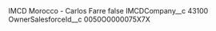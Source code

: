<?xml version="1.0" encoding="UTF-8"?>
<CustomMetadata xmlns="http://soap.sforce.com/2006/04/metadata" xmlns:xsi="http://www.w3.org/2001/XMLSchema-instance" xmlns:xsd="http://www.w3.org/2001/XMLSchema">
    <label>IMCD Morocco - Carlos Farre</label>
    <protected>false</protected>
    <values>
        <field>IMCDCompany__c</field>
        <value xsi:type="xsd:string">43100</value>
    </values>
    <values>
        <field>OwnerSalesforceId__c</field>
        <value xsi:type="xsd:string">0050O0000075X7X</value>
    </values>
</CustomMetadata>
